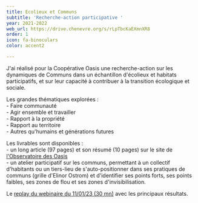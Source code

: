 ```yaml
---
title: Ecolieux et Communs
subtitle: 'Recherche-action participative '
year: 2021-2022
web_url: https://drive.chenevre.org/s/rLpTbcKaEXmnXR8
order: 1
icon: fa-binoculars
color: accent2

---
```

J'ai réalisé pour la Coopérative Oasis  une recherche-action sur les dynamiques de Communs dans un échantillon d'écolieux et habitats participatifs, et sur leur capacité à contribuer à la transition écologique et sociale.

Les grandes thématiques explorées :  
\- Faire communauté  
\- Agir ensemble et travailler  
\- Rapport à la propriété  
\- Rapport au territoire  
\- Autres qu'humains et générations futures

Les livrables sont disponibles :  
\- un long article (97 pages) et son résumé (10 pages) sur le site de [l'Observatoire des Oasis ](https://cooperative-oasis.org/decouvrir/lobservatoire-des-oasis/)  
\- un atelier participatif sur les communs, permettant à un collectif d'habitants ou un tiers-lieu de s'auto-positionner dans ses pratiques de communs (grille d'Elinor Ostrom) et d'identifier ses points forts, ses points faibles, ses zones de flou et ses zones d'invisibilisation.

Le [replay du webinaire du 11/01/23  (30 mn)](https://video.colibris-outilslibres.org/w/m83SQN6EJqtpSFxSmQ5WPN?start=6s) avec les principaux résultats.